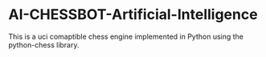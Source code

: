 # AI-CHESSBOT-Artificial-Intelligence
This is a uci comaptible chess engine implemented in Python using the python-chess library.
